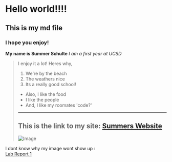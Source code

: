 # Hello world!!!!
## This is my md file
### I hope you enjoy!

**My name is Summer Schulte**
*I am a first year at UCSD*
> I enjoy it a lot! Heres why,
> 1. We're by the beach
> 2. The weathers nice
> 3. Its a really good school!
> - Also, I like the food
> - I like the people
> - And, I like my roomates
> 'code?'
> ---
> This is the link to my site: [Summers Website](https://summerschulte.github.io/summerschulte-cse15l-lab-reports/)
> ---
>  ![Image](mirrorcat.png)
> 
I dont know why my image wont show up :\
[Lab Report 1](lab-report-1-week-2.html)
